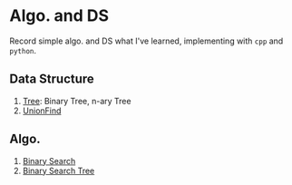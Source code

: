 # Algo. and DS
Record simple algo. and DS what I've learned, implementing with `cpp` and `python`.

## Data Structure
1. [Tree](DS/Tree/): Binary Tree, n-ary Tree
2. [UnionFind](DS/Union-Find/)

## Algo.
1. [Binary Search](Algo/Binary_Search/)
2. [Binary Search Tree](Algo/BST/)